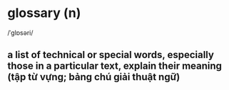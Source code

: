 # glossary (n)

/ˈɡlɒsəri/

## a list of technical or special words, especially those in a particular text, explain their meaning (tập từ vựng; bảng chú giải thuật ngữ)